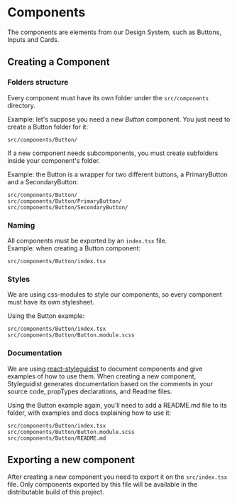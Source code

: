# Components

The components are elements from our Design System, such as Buttons, Inputs and Cards.

## Creating a Component

### Folders structure 
Every component must have its own folder under the `src/components` directory.

Example: let's suppose you need a new _Button_ component. You just need to create a Button folder for it:
```
src/components/Button/
```

If a new component needs subcomponents, you must create subfolders inside your component's folder.  

Example: the Button is a wrapper for two different buttons, a PrimaryButton and a SecondaryButton:
```
src/components/Button/
src/components/Button/PrimaryButton/
src/components/Button/SecondaryButton/
```

### Naming
All components must be exported by an `index.tsx` file.  
Example: when creating a Button component:
```
src/components/Button/index.tsx
```

### Styles
We are using css-modules to style our components, so every component must have its own stylesheet.  

Using the Button example:
```
src/components/Button/index.tsx
src/components/Button/Button.module.scss
```

### Documentation
We are using [react-styleguidist](https://github.com/styleguidist/react-styleguidist) 
to document components and give examples of how to use them. When creating a new component, Styleguidist generates documentation 
based on the comments in your source code, propTypes declarations, and Readme files. 

Using the Button example again, you'll need to add a README.md file to its folder, with examples and docs explaining how to use it:
```
src/components/Button/index.tsx
src/components/Button/Button.module.scss
src/components/Button/README.md
```

## Exporting a new component

After creating a new component you need to export it on the `src/index.tsx` file. 
Only components exported by this file will be available in the distributable build of this project.
